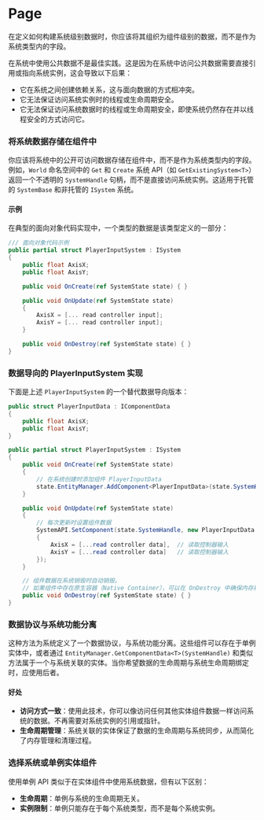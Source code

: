 # Page

在定义如何构建系统级别数据时，你应该将其组织为组件级别的数据，而不是作为系统类型内的字段。

在系统中使用公共数据不是最佳实践。这是因为在系统中访问公共数据需要直接引用或指向系统实例，这会导致以下后果：

* 它在系统之间创建依赖关系，这与面向数据的方式相冲突。
* 它无法保证访问系统实例时的线程或生命周期安全。
* 它无法保证访问系统数据时的线程或生命周期安全，即使系统仍然存在并以线程安全的方式访问它。

### 将系统数据存储在组件中

你应该将系统中的公开可访问数据存储在组件中，而不是作为系统类型内的字段。例如，`World` 命名空间中的 `Get` 和 `Create` 系统 API（如 `GetExistingSystem<T>`）返回一个不透明的 `SystemHandle` 句柄，而不是直接访问系统实例。这适用于托管的 `SystemBase` 和非托管的 `ISystem` 系统。

#### 示例

在典型的面向对象代码实现中，一个类型的数据是该类型定义的一部分：

```csharp
/// 面向对象代码示例
public partial struct PlayerInputSystem : ISystem
{
    public float AxisX;
    public float AxisY;

    public void OnCreate(ref SystemState state) { }

    public void OnUpdate(ref SystemState state)
    {
        AxisX = [... read controller input];
        AxisY = [... read controller input];
    }

    public void OnDestroy(ref SystemState state) { }
}
```

### 数据导向的 PlayerInputSystem 实现

下面是上述 `PlayerInputSystem` 的一个替代数据导向版本：

```csharp
public struct PlayerInputData : IComponentData
{
    public float AxisX;
    public float AxisY;
}

public partial struct PlayerInputSystem : ISystem
{
    public void OnCreate(ref SystemState state)
    {
        // 在系统创建时添加组件 PlayerInputData
        state.EntityManager.AddComponent<PlayerInputData>(state.SystemHandle);
    }

    public void OnUpdate(ref SystemState state)
    {
        // 每次更新时设置组件数据
        SystemAPI.SetComponent(state.SystemHandle, new PlayerInputData
        {
            AxisX = [...read controller data],  // 读取控制器输入
            AxisY = [...read controller data]   // 读取控制器输入
        });
    }

    // 组件数据在系统销毁时自动销毁。
    // 如果组件中存在原生容器（Native Container），可以在 OnDestroy 中确保内存被释放。
    public void OnDestroy(ref SystemState state) { }
}
```

### 数据协议与系统功能分离

这种方法为系统定义了一个数据协议，与系统功能分离。这些组件可以存在于单例实体中，或者通过 `EntityManager.GetComponentData<T>(SystemHandle)` 和类似方法属于一个与系统关联的实体。当你希望数据的生命周期与系统生命周期绑定时，应使用后者。

#### 好处

* **访问方式一致**：使用此技术，你可以像访问任何其他实体组件数据一样访问系统的数据。不再需要对系统实例的引用或指针。
* **生命周期管理**：系统关联的实体保证了数据的生命周期与系统同步，从而简化了内存管理和清理过程。

### 选择系统或单例实体组件

使用单例 API 类似于在实体组件中使用系统数据，但有以下区别：

* **生命周期**：单例与系统的生命周期无关。
* **实例限制**：单例只能存在于每个系统类型，而不是每个系统实例。
